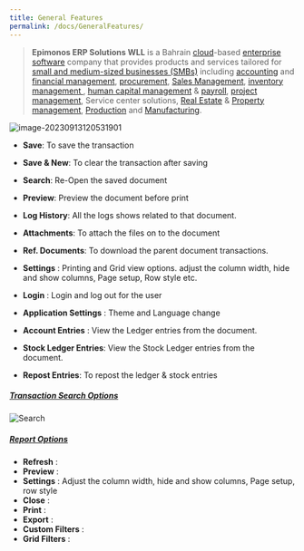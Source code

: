 ```yaml
---
title: General Features
permalink: /docs/GeneralFeatures/
---
```


> **Epimonos ERP Solutions WLL** is a Bahrain  [cloud](https://en.wikipedia.org/wiki/Cloud_computing)-based [enterprise software](https://en.wikipedia.org/wiki/Enterprise_software) company that provides products and services tailored for [small and medium-sized businesses (SMBs)](https://en.wikipedia.org/wiki/Small_and_medium-sized_enterprises) including [accounting](https://en.wikipedia.org/wiki/Accounting) and [financial management](https://en.wikipedia.org/wiki/Financial_management), [procurement](https://en.wikipedia.org/wiki/Procurement), [Sales Management](https://en.wikipedia.org/wiki/Sales_management), [inventory management ](https://en.wikipedia.org/wiki/Field_inventory_management), [human capital management](https://en.wikipedia.org/wiki/Human_capital_management) & [payroll](https://en.wikipedia.org/wiki/Payroll), [project management](https://en.wikipedia.org/wiki/Project_management), Service center solutions, [Real Estate](https://en.wikipedia.org/wiki/Real_estate) & [Property management](https://en.wikipedia.org/wiki/Property_management), [Production](https://en.wikipedia.org/wiki/Production_(economics)) and [Manufacturing](https://en.wikipedia.org/wiki/Production_(economics)).

![image-20230913120531901](..\images\Menu.png)

-    **Save**: To save the transaction

-    **Save & New**: To clear the transaction after saving

-    **Search**: Re-Open the saved document

- **Preview**: Preview the document before print

- **Log History**: All the logs shows related to that document. 

- **Attachments**: To attach the files on to the document

- **Ref. Documents**: To download the parent document transactions.

- **Settings** : Printing and Grid view options. adjust the column width, hide and show columns, Page setup, Row style etc.

- **Login** : Login and log out for the user

- **Application Settings** : Theme and Language change

-  **Account Entries** : View the Ledger entries from the document.

- **Stock Ledger Entries**: View the Stock Ledger entries from the document.

- **Repost Entries**: To repost the ledger & stock entries


#####  <u>Transaction Search Options</u>

![Search](..\images\Search.png)

##### <u>Report Options</u>

- **Refresh** :
- **Preview** :
- **Settings** : Adjust the column width, hide and show columns, Page setup, row style
- **Close** :
- **Print** :
- **Export** :
- **Custom Filters** :
- **Grid Filters** :

 
